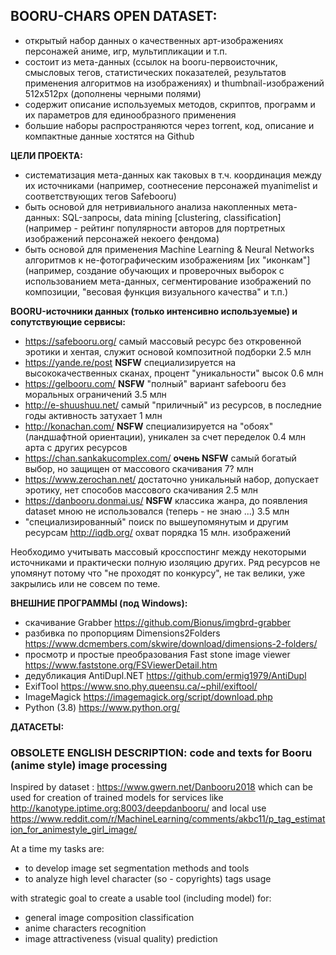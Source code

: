 ## BOORU-CHARS OPEN DATASET:
- открытый набор данных о качественных арт-изображениях персонажей аниме, игр, мультипликации и т.п.
- состоит из мета-данных (ссылок на booru-первоисточник, смысловых тегов, статистических показателей,
  результатов применения алгоритмов на изображениях) и thumbnail-изображений 512x512px (дополнены черными полями)
- содержит описание используемых методов, скриптов, программ и их параметров для единообразного применения
- большие наборы распространяются через torrent, код, описание и компактные данные хостятся на Github

**ЦЕЛИ ПРОЕКТА:**
- систематизация мета-данных как таковых в т.ч. координация между их источниками 
  (например, соотнесение персонажей myanimelist и соответствующих тегов Safebooru)
- быть основой для нетривиального анализа накопленных мета-данных: SQL-запросы, data mining [clustering, classification]
  (например - рейтинг популярности авторов для портретных изображений персонажей некоего фендома)
- быть основой для применения Machine Learning & Neural Networks алгоритмов к не-фотографическим изображениям [их "иконкам"]
  (например, создание обучающих и проверочных выборок с использованием мета-данных,
   сегментирование изображений по композиции, "весовая функция визуального качества" и т.п.)

**BOORU-источники данных (только интенсивно используемые) и сопутствующие сервисы:**
- https://safebooru.org/ самый массовый ресурс без откровенной эротики и хентая, служит основой композитной подборки 2.5 млн
- https://yande.re/post **NSFW** специализируется на высококачественных сканах, процент "уникальности" высок 0.6 млн
- https://gelbooru.com/ **NSFW** "полный" вариант safebooru без моральных ограничений 3.5 млн
- http://e-shuushuu.net/ самый "приличный" из ресурсов, в последние годы активность затухает 1 млн
- http://konachan.com/ **NSFW** специализируется на "обоях" (ландшафтной ориентации), уникален за счет переделок 0.4 млн
  арта с других ресурсов
- https://chan.sankakucomplex.com/ **очень NSFW** самый богатый выбор, но защищен от массового скачивания 7? млн
- https://www.zerochan.net/ достаточно уникальный набор, допускает эротику, нет способов массового скачивания 2.5 млн
- https://danbooru.donmai.us/ **NSFW** классика жанра, до появления dataset мною не использовался (теперь - не знаю ...) 3.5 млн
- "специализированный" поиск по вышеупомянутым и другим ресурсам http://iqdb.org/ охват порядка 15 млн. изображений

Необходимо учитывать массовый кросспостинг между некоторыми источниками и практически полную изоляцию других.
Ряд ресурсов не упомянут потому что "не проходят по конкурсу", не так велики, уже закрылись или не совсем по теме.

**ВНЕШНИЕ ПРОГРАММЫ (под Windows):**
- скачивание Grabber https://github.com/Bionus/imgbrd-grabber
- разбивка по пропорциям Dimensions2Folders https://www.dcmembers.com/skwire/download/dimensions-2-folders/
- просмотр и простые преобразования Fast stone image viewer https://www.faststone.org/FSViewerDetail.htm
- дедубликация AntiDupl.NET https://github.com/ermig1979/AntiDupl
- ExifTool https://www.sno.phy.queensu.ca/~phil/exiftool/
- ImageMagick https://imagemagick.org/script/download.php
- Python (3.8) https://www.python.org/

**ДАТАСЕТЫ:**


### OBSOLETE ENGLISH DESCRIPTION: code and texts for Booru (anime style) image processing

Inspired by dataset : https://www.gwern.net/Danbooru2018
which can be used for creation of trained models for services like http://kanotype.iptime.org:8003/deepdanbooru/
and local use https://www.reddit.com/r/MachineLearning/comments/akbc11/p_tag_estimation_for_animestyle_girl_image/

At a time my tasks are:
- to develop image set segmentation methods and tools
- to analyze high level character (so - copyrights) tags usage

with strategic goal to create a usable tool (including model) for:
- general image composition classification
- anime characters recognition
- image attractiveness (visual quality) prediction
